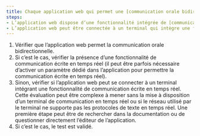```yaml
---
title: Chaque application web qui permet une [communication orale bidirectionnelle](#application-web-de-communication-orale-bidirectionnelle) respecte-t-elle une de ces conditions ?
steps:
- L’application web dispose d’une fonctionnalité intégrée de [communication écrite en temps réel](#communication-ecrite-en-temps-reel) ;
- L’application web peut être connectée à un terminal qui intègre une fonctionnalité de [communication écrite en temps réel](#communication-ecrite-en-temps-reel).
---
```


1. Vérifier que l’application web permet la communication orale bidirectionnelle.
2. Si c’est le cas, vérifier la présence d’une fonctionnalité de communication écrite en temps réel (il peut être parfois nécessaire d’activer un paramètre dédié dans l’application pour permettre la communication écrite en temps réel).
3. Sinon, vérifier si l’application web peut se connecter à un terminal intégrant une fonctionnalité de communication écrite en temps réel. Cette évaluation peut être complexe à mener sans la mise à disposition d’un terminal de communication en temps réel ou si le réseau utilisé par le terminal ne supporte pas les protocoles de texte en temps réel. Une première étape peut être de rechercher dans la documentation ou de questionner directement l’éditeur de l’application.
4. Si c’est le cas, le test est validé.